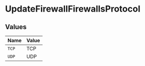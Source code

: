 # UpdateFirewallFirewallsProtocol


## Values

| Name  | Value |
| ----- | ----- |
| `TCP` | TCP   |
| `UDP` | UDP   |